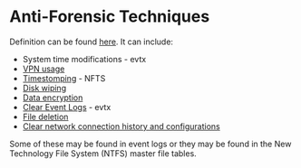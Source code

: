 # Anti-Forensic Techniques

Definition can be found [here](https://cisomag.com/6-anti-forensic-techniques-that-every-digital-forensic-investigator-dreads/). It can include:

- System time modifications - evtx
- [VPN usage](https://attack.mitre.org/techniques/T1133/)
- [Timestomping](https://attack.mitre.org/techniques/T1070/006/) - NFTS
- [Disk wiping](https://attack.mitre.org/techniques/T1561/002/)
- [Data encryption](https://attack.mitre.org/techniques/T1573/001/)
- [Clear Event Logs](https://attack.mitre.org/techniques/T1070/001/) - evtx
- [File deletion](https://attack.mitre.org/techniques/T1070/004/)
- [Clear network connection history and configurations](https://attack.mitre.org/techniques/T1070/007/)

Some of these may be found in event logs or they may be found in the New Technology File System (NTFS) master file tables.
